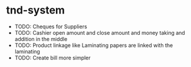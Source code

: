 # tnd-system

-   TODO: Cheques for Suppliers
-   TODO: Cashier open amount and close amount and money taking and addition in the middle
-   TODO: Product linkage like Laminating papers are linked with the laminating
-   TODO: Create bill more simpler
